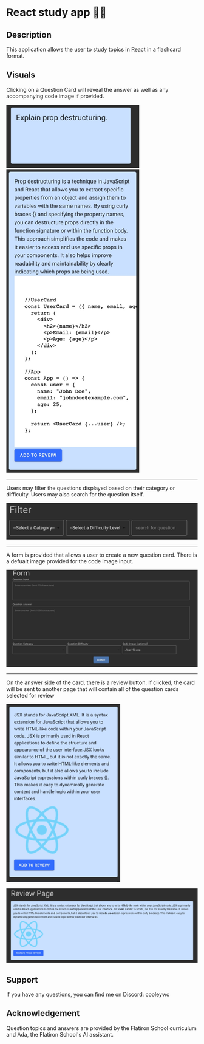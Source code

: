 # React study app :man_teacher:

## Description

This application allows the user to study topics in React in a flashcard format.

## Visuals

Clicking on a Question Card will reveal the answer as well as any accompanying code image if provided.

<img src='/my-app/public/readmeImages/CardFront.jpg' alt='cardfront' width='350'>

<img src='/my-app/public/readmeImages/CardBack.jpg' alt='cardfront' width='350'>

---

Users may filter the questions displayed based on their category or difficulty. Users may also search for the question itself.

![display-filter](/my-app/public/readmeImages/Filter.jpg)

---

A form is provided that allows a user to create a new question card. There is a defualt image provided for the code image input.

![display-filter](/my-app/public/readmeImages/Form.jpg)

---

On the answer side of the card, there is a review button. If clicked, the card will be sent to another page that will contain all of the question cards selected for review

<img src='/my-app/public/readmeImages/ReviewFront.jpg' alt='cardfront' width='300'>

![display-filter](/my-app/public/readmeImages/ReviewPage.jpg)

## Support

If you have any questions, you can find me on Discord: cooleywc

## Acknowledgement

Question topics and answers are provided by the Flatiron School curriculum and Ada, the Flatiron School's AI assistant.
